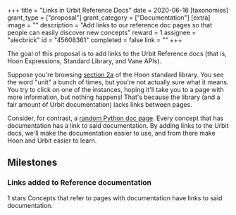 +++
title = "Links in Urbit Reference Docs"
date = 2020-06-16
[taxonomies]
grant_type = ["proposal"]
grant_category = ["Documentation"]
[extra]
image = ""
description = "Add links to our reference doc pages so that people can easily discover new concepts"
reward = 1
assignee = "alecbrick"
id = "45608361"
completed = false
link = ""
+++

The goal of this proposal is to add links to the Urbit Reference docs (that is, Hoon Expressions, Standard Library, and Vane APIs).

Suppose you're browsing [section 2a](https://urbit.org/docs/reference/library/2a/) of the Hoon standard library. You see the word "unit" a bunch of times, but you're not actually sure what it means. You try to click on one of the instances, hoping it'll take you to a page with more information, but nothing happens! That's because the library (and a fair amount of Urbit documentation) lacks links between pages.

Consider, for contrast, a [random Python doc page](https://docs.python.org/3/library/os.html). Every concept that has documentation has a link to said documentation. By adding links to the Urbit docs, we'll make the documentation easier to use, and from there make Hoon and Urbit easier to learn.

## Milestones


### Links added to Reference documentation
1 stars
Concepts that refer to pages with documentation have links to said documentation.

    